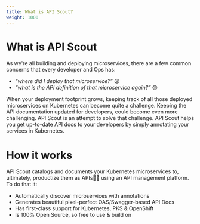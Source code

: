 ```yaml
---
title: What is API Scout?
weight: 1000
---
```


# What is API Scout

As we're all building and deploying microservices, there are a few common concerns that every developer and Ops has:

* _“where did I deploy that microservice?”_ 😩
* _“what is the API definition of that microservice again?“_ 😟

When your deployment footprint grows, keeping track of all those deployed microservices on Kubernetes can become quite a challenge. Keeping the API documentation updated for developers, could become even more challenging. API Scout is an attempt to solve that challenge. API Scout helps you get up-to-date API docs to your developers by simply annotating your services in Kubernetes.

# How it works

API Scout catalogs and documents your Kubernetes microservices to, ultimately, productize them as APIs using an API management platform. To do that it:

* Automatically discover microservices with annotations
* Generates beautiful pixel-perfect OAS/Swagger-based API Docs
* Has first-class support for Kubernetes, PKS & OpenShift
* Is 100% Open Source, so free to use & build on
